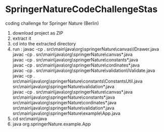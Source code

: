 # SpringerNatureCodeChallengeStas
coding challenge for Springer Nature (Berlin)

1. download project as ZIP
2. extract it
3. cd into the extracted directory
4. run : 
javac -cp . src\main\java\org\springerNature\canvas\IDrawer.java  
javac -cp . src\main\java\org\springerNature\canvas\*.java  
javac -cp . src\main\java\org\springerNature\constants\*.java  
javac -cp . src\main\java\org\springerNature\cordinates\*.java  
javac -cp . src\main\java\org\springerNature\validation\IValidate.java  
javac -cp . src\main\java\org\springerNature\constants\ConstantsUtil.java src\main\java\org\springerNature\validation\*.java  
javac -cp . src\main\java\org\springerNature\canvas\*.java src\main\java\org\springerNature\constants\*.java   src\main\java\org\springerNature\cordinates\*.java src\main\java\org\springerNature\validation\*.java src\main\java\org\springerNature\example\App.java
5. cd src\main\java
6. java org.springerNature.example.App
